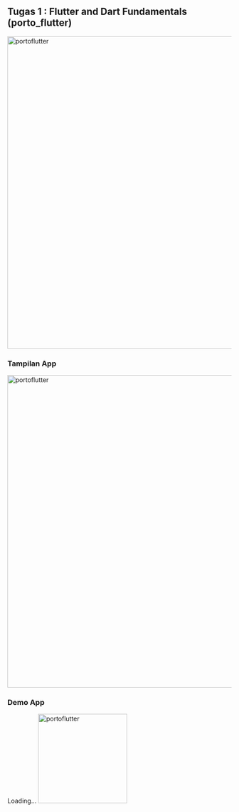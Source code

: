 ## Tugas 1 : Flutter and Dart Fundamentals (porto_flutter)
<img src="https://github.com/wahyuandhikarizaldi/Pemrograman-Mobile/assets/113814423/9db17acd-5d4e-4f96-b938-7daf0267ba70" alt="portoflutter" width="700">

### Tampilan App
<img src="https://github.com/wahyuandhikarizaldi/Pemrograman-Mobile/assets/113814423/fc78212d-ae64-4e7f-b17d-221023ea6b1e" alt="portoflutter" width="700">

### Demo App
Loading...
<img src="https://github.com/wahyuandhikarizaldi/Pemrograman-Mobile/assets/113814423/14a892d7-b803-4837-87e0-851555c3e7d4" alt="portoflutter" width="200">

